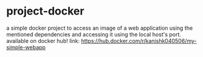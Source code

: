 # project-docker
a simple docker project to access an image of a web application using the mentioned dependencies and accessing it using the local host's port.
available on docker hub!
link: https://hub.docker.com/r/kanishk040506/my-simple-webapp
